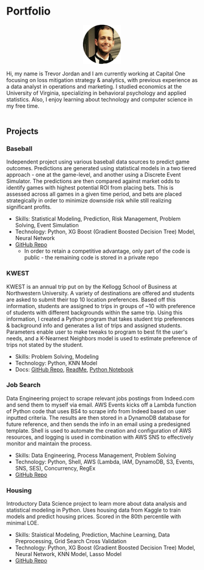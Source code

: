 # Portfolio
<p align="center"><img src="./artifacts/fancy.png" alt="headshot" width="100"/></p>

Hi, my name is Trevor Jordan and I am currently working at Capital One focusing on loss mitigation strategy & analytics, with previous experience as a data analyst in operations and marketing. I studied economics at the University of Virginia, specializing in behavioral psychology and applied statistics. Also, I enjoy learning about technology and computer science in my free time.
<br><br>

## Projects

### Baseball
Independent project using various baseball data sources to predict game outcomes. Predictions are generated using statistical models in a two tiered approach - one at the game-level, and another using a Discrete Event Simulator. The predictions are then compared against market odds to identify games with highest potential ROI from placing bets. This is assessed across all games in a given time period, and bets are placed strategically in order to minimize downside risk while still realizing significant profits.
- Skills: Statistical Modeling, Prediction, Risk Management, Problem Solving, Event Simulation
- Technology: Python, XG Boost (Gradient Boosted Decision Tree) Model, Neural Network
- [GitHub Repo](https://github.com/tsj7ww/baseball-public#readme)
  - In order to retain a competitive advantage, only part of the code is public - the remaining code is stored in a private repo

### KWEST
KWEST is an annual trip put on by the Kellogg School of Business at Northwestern University. A variety of destinations are offered and students are asked to submit their top 10 location preferences. Based off this information, students are assigned to trips in groups of ~10 with preference of students with different backgrounds within the same trip. Using this information, I created a Python program that takes student trip preferences & background info and generates a list of trips and assigned students. Parameters enable user to make tweaks to program to best fit the user's needs, and a K-Nearnest Neighbors model is used to estimate preference of trips not stated by the student.
- Skills: Problem Solving, Modeling
- Technology: Python, KNN Model
- Docs: [GitHub Repo](https://github.com/tsj7ww/kwest), [ReadMe](https://github.com/tsj7ww/kwest#readme), [Python Notebook](https://github.com/tsj7ww/kwest/blob/main/main.ipynb)

### Job Search
Data Engineering project to scrape relevant jobs postings from Indeed.com and send them to myself via email. AWS Events kicks off a Lambda function of Python code that uses BS4 to scrape info from Indeed based on user inputted criteria. The results are then stored in a DynamoDB database for future reference, and then sends the info in an email using a predesigned template. Shell is used to automate the creation and configuration of AWS resources, and logging is used in combination with AWS SNS to effectively monitor and maintain the process.
- Skills: Data Engineering, Process Management, Problem Solving
- Technology: Python, Shell, AWS (Lambda, IAM, DynamoDB, S3, Events, SNS, SES), Concurrency, RegEx
- [GitHub Repo](https://github.com/tsj7ww/indeed#readme)

### Housing
Introductory Data Science project to learn more about data analysis and statistical modeling in Python. Uses housing data from Kaggle to train models and predict housing prices. Scored in the 80th percentile with minimal LOE.
- Skills: Staistical Modeling, Prediction, Machine Learning, Data Preprocessing, Grid Search Cross Validation
- Technology: Python, XG Boost (Gradient Boosted Decision Tree) Model, Neural Network, KNN Model, Lasso Model
- [GitHub Repo](https://github.com/tsj7ww/housing#readme)

